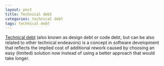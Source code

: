 ```yaml
---
layout: post
title: Technical debt
categories: technical debt
tags: technical debt
---
```


[Technical debt](https://martinfowler.com/bliki/TechnicalDebt.html) (also known as design debt or code debt, but can be also related to other technical endeavors) is a concept in software development that reflects the implied cost of additional rework caused by choosing an easy (limited) solution now instead of using a better approach that would take longer.